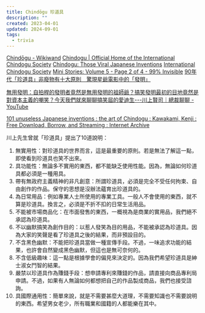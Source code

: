 ```yaml
---
title: Chindōgu 珍道具
description: ""
created: 2023-04-01
updated: 2024-09-01
tags:
  - trivia
---
```


[Chindōgu - Wikiwand](https://omni.wikiwand.com/en/Chind%C5%8Dgu)
[Chindogu | Official Home of the International Chindogu Society](http://chindogu.com/ics/)
[Chindogu: Those Viral Japanese Inventions](https://www.tofugu.com/japan/chindogu-japanese-inventions/)
[International Chindogu Society](http://rosemaryroad.org/ctnst3/chindogu.html)
[Mini Stories: Volume 5 - Page 2 of 4 - 99% Invisible](https://99percentinvisible.org/episode/mini-stories-volume-5/2/)
[90年代「珍道具」非廢物有十大原則　驚現星爺電影中的「發明」](https://www.hk01.com/%E8%97%9D%E6%96%87/807895/)

[無用發明：自拍桿的發明者竟然是無用發明的祖師爺？搞笑發明最初的目地竟然是對資本主義的嘲笑？今天我們就來聊聊搞笑屆的愛迪生---川上賢司｜總裁聊聊 - YouTube](https://www.youtube.com/watch?v=_lORXgFxTJg)

[101 unuseless Japanese inventions : the art of Chindogu : Kawakami, Kenji : Free Download, Borrow, and Streaming : Internet Archive](https://archive.org/details/101unuselessjapa0000kawa_j4v2)

川上先生曾就「珍道具」提出了10道說明：

1. 無實用性：對珍道具的世界而言，這是最重要的原則。若是無法了解這一點，即使看到珍道具也笑不出來。
2. 具功能性：無論多不實用的東西，都不能缺乏使用性能。因為，無論如何珍道具都必須是一種用具。
3. 帶有無政府主義精神的非凡創意：所謂珍道具，必須是完全不受任何拘束、自由創作的作品。保守的思想是沒辦法蘊育出珍道具的。
4. 為日常用品：例如專業人士所使用的專業工具。一般人不會使用的東西，就不算是珍道具。換言之，必須是不折不扣的日常生活用品。
5. 不能被市場商品化：在市面發售的東西，一概視為是商業的實用品，我們絕不承認為珍道具。
6. 不以幽默搞笑為創作目的：以惹人發笑為目的用品，不能被承認為珍道具。因為大家的笑聲是看了珍道具之後的結果，而非預設目的。
7. 不含黑色幽默：不能把珍道具當做一種宣傳手段。不過，一味追求功能的結果，也許會自然變成黑色幽默，但這也是無可奈何的。
8. 不含低級趣味：這一點是根據學會的偏見來決定的。因為我們希望珍道具是紳士淑女鬥智的結果。
9. 嚴禁以珍道具作為賺錢手段：想申請專利來賺錢的作品，請直接向商品專利局申請。不過，如果有人無論如何都想把自己的作品製成商品，我們也接受諮詢。
10. 具國際通用性：簡單來說，就是不需要甚麼大道理，不需要知識也不需要說明的東西。希望男女老少，所有職業和國籍的人都能樂在其中。
